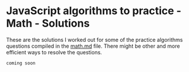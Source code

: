 # JavaScript algorithms to practice - Math - Solutions

These are the solutions I worked out for some of the practice algorithms questions compiled in the [math.md](math.md) file. There might be other and more efficient ways to resolve the questions.

```
coming soon
```
